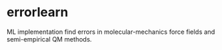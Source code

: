 # errorlearn
ML implementation find errors in molecular-mechanics force fields and semi-empirical QM methods.
